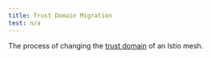 ```yaml
---
title: Trust Domain Migration
test: n/a
---
```


The process of changing the [trust domain](/es/docs/reference/glossary/#trust-domain) of an Istio mesh.
